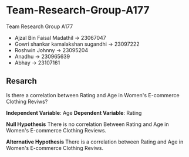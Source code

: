 # Team-Research-Group-A177
Team Research Group A177

- Ajzal Bin Faisal Madathil -> 23067047
- Gowri shankar kamalakshan sugandhi -> 23097222
- Roshwin Johnny -> 23095204
- Anadhu -> 230965639
- Abhay -> 23107161

## Resarch 
Is there a correlation between Rating and Age in Women's E-commerce Clothing Reviws?

**Independent Variable**: Age
**Dependent Variable**: Rating

**Null Hypothesis**
There is no correlation Between Rating and Age in Women's E-commerce Clothing Reviews.

**Alternative Hypothesis**
There is a correlation between Rating and Age in Women's E-commerce Clothing Reviws.
